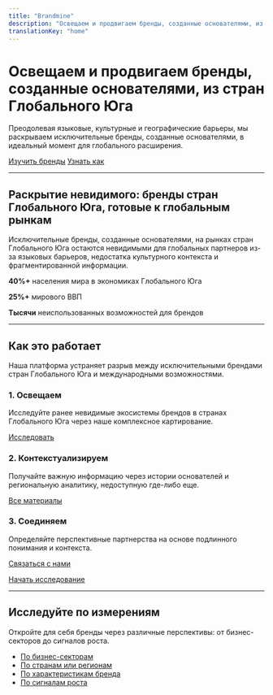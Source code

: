 ```yaml
---
title: "Brandmine"
description: "Освещаем и продвигаем бренды, созданные основателями, из стран Глобального Юга"
translationKey: "home"
---
```


# Освещаем и продвигаем бренды, созданные основателями, из стран Глобального Юга

Преодолевая языковые, культурные и географические барьеры, мы раскрываем исключительные бренды, созданные основателями, в идеальный момент для глобального расширения.

[Изучить бренды](/ru/brands/) [Узнать как](#how-it-works)

---

## Раскрытие невидимого: бренды стран Глобального Юга, готовые к глобальным рынкам

Исключительные бренды, созданные основателями, на рынках стран Глобального Юга остаются невидимыми для глобальных партнеров из-за языковых барьеров, недостатка культурного контекста и фрагментированной информации.

**40%+** населения мира в экономиках Глобального Юга

**25%+** мирового ВВП

**Тысячи** неиспользованных возможностей для брендов

---

## Как это работает

Наша платформа устраняет разрыв между исключительными брендами стран Глобального Юга и международными возможностями.

### 1. Освещаем

Исследуйте ранее невидимые экосистемы брендов в странах Глобального Юга через наше комплексное картирование.

[Исследовать](/ru/brands/)

### 2. Контекстуализируем

Получайте важную информацию через истории основателей и региональную аналитику, недоступную где-либо еще.

[Все материалы](/ru/insights/)

### 3. Соединяем

Определяйте перспективные партнерства на основе подлинного понимания и контекста.

[Связаться с нами](/ru/about/#contact-us)

[Начать исследование](/ru/discover/)

---

## Исследуйте по измерениям

Откройте для себя бренды через различные перспективы: от бизнес-секторов до сигналов роста.

- [По бизнес-секторам](/ru/sectors/)
- [По странам или регионам](/ru/markets/)
- [По характеристикам бренда](/ru/attributes/)
- [По сигналам роста](/ru/signals/)
